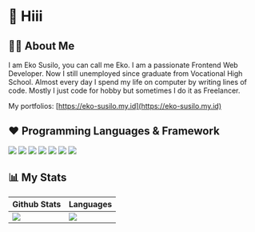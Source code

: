 # 👋 Hiii

## 👨‍💻 About Me
I am Eko Susilo, you can call me Eko. I am a passionate Frontend Web Developer. Now I still unemployed since graduate from Vocational High School. Almost every day I spend my life on computer by writing lines of code. Mostly I just code for hobby but sometimes I do it as Freelancer.

My portfolios: [https://eko-susilo.my.id](https://eko-susilo.my.id)

## ❤️ Programming Languages & Framework
![](https://img.shields.io/badge/html5-%23E34F26.svg?style=for-the-badge&logo=html5&logoColor=white) ![](https://img.shields.io/badge/css3-%231572B6.svg?style=for-the-badge&logo=css3&logoColor=white) ![](https://img.shields.io/badge/javascript-%23323330.svg?style=for-the-badge&logo=javascript&logoColor=%23F7DF1E) ![](https://img.shields.io/badge/typescript-%23007ACC.svg?style=for-the-badge&logo=typescript&logoColor=white)  ![](https://img.shields.io/badge/SASS-hotpink.svg?style=for-the-badge&logo=SASS&logoColor=white) ![](https://img.shields.io/badge/tailwindcss-%2300A9BE.svg?style=for-the-badge&logo=tailwindcss&logoColor=white) ![](https://img.shields.io/badge/react-%2320232a.svg?style=for-the-badge&logo=react&logoColor=%2361DAFB)

## 📊 My Stats
|Github Stats|Languages|
|---|---|
|[![](https://github-readme-stats.vercel.app/api?username=iceboy1406)](https://github.com/iceboy1406)|[![](https://github-readme-stats.vercel.app/api/top-langs/?username=iceboy1406&layout=compact)](https://github.com/iceboy1406)|
